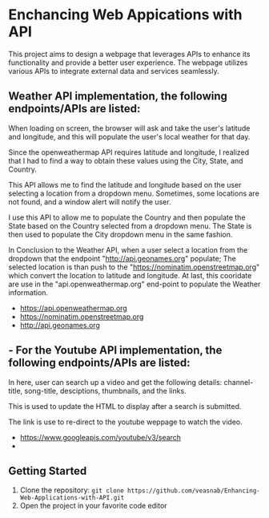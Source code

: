 # Enchancing Web Appications with API
This project aims to design a webpage that leverages APIs to enhance its functionality and provide a better user experience. The webpage utilizes various APIs to integrate external data and services seamlessly.

## Weather API implementation, the following endpoints/APIs are listed:
When loading on screen, the browser will ask and take the user's latitude and longitude, and this will populate the user's local weather for that day.

Since the openweathermap API requires latitude and longitude, I realized that I had to find a way to obtain these values using the City, State, and Country. 

This API allows me to find the latitude and longitude based on the user selecting a location from a dropdown menu. 
Sometimes, some locations are not found, and a window alert will notify the user.

I use this API to allow me to populate the Country and then populate the State based on the Country selected from a dropdown menu. The State is then used to populate the City dropdown menu in the same fashion. 

In Conclusion to the Weather API, when a user select a location from the dropdown that the endpoint "http://api.geonames.org" populate; The selected location is than push to the "https://nominatim.openstreetmap.org" which convert the location to latitude and longitude. At last, this cooridate are use in the "api.openweathermap.org" end-point to populate the Weather information.

- https://api.openweathermap.org
- https://nominatim.openstreetmap.org
- http://api.geonames.org

## - For the Youtube API implementation, the following endpoints/APIs are listed:
In here, user can search up a video and get the following details: channel-title, song-title, desciptions, thumbnails, and the links.

This is used to update the HTML to display after a search is submitted. 

The link is use to re-direct to the youtube weppage to watch the video. 

- https://www.googleapis.com/youtube/v3/search
- 
## Getting Started
1. Clone the repository: `git clone https://github.com/veasnab/Enhancing-Web-Applications-with-API.git`
2. Open the project in your favorite code editor

